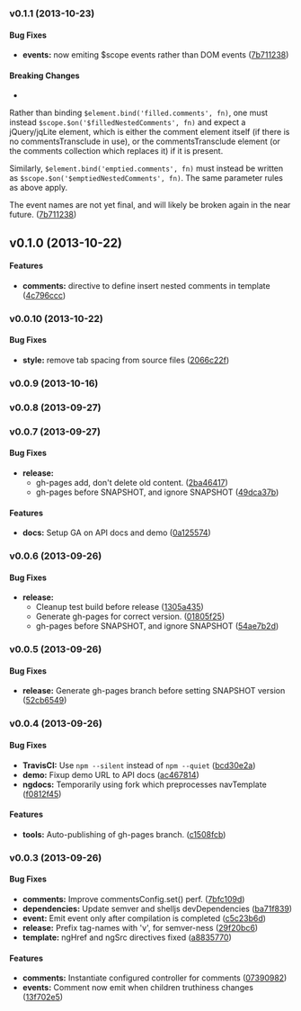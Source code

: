 <a name="v0.1.1"></a>
### v0.1.1 (2013-10-23)


#### Bug Fixes

* **events:** now emiting $scope events rather than DOM events ([7b711238](http://github.com/caitp/ui-comments/commit/7b7112382498d451de0d852a4625376e9942f2e8))


#### Breaking Changes

* 
Rather than binding `$element.bind('filled.comments', fn)`, one must instead
`$scope.$on('$filledNestedComments', fn)` and expect a jQuery/jqLite element,
which is either the comment element itself (if there is no commentsTransclude
in use), or the commentsTransclude element (or the comments collection which
replaces it) if it is present.

Similarly, `$element.bind('emptied.comments', fn)` must instead be written as
`$scope.$on('$emptiedNestedComments', fn)`. The same parameter rules as above
apply.

The event names are not yet final, and will likely be broken again in the near
future.
 ([7b711238](http://github.com/caitp/ui-comments/commit/7b7112382498d451de0d852a4625376e9942f2e8))

<a name="v0.1.0"></a>
## v0.1.0 (2013-10-22)


#### Features

* **comments:** directive to define insert nested comments in template ([4c796ccc](http://github.com/caitp/ui-comments/commit/4c796ccca6ebaf7484ab7034a40138756d183cb5))

<a name="v0.0.10"></a>
### v0.0.10 (2013-10-22)


#### Bug Fixes

* **style:** remove tab spacing from source files ([2066c22f](http://github.com/caitp/ui-comments/commit/2066c22f3baf107fabdf7c5bdb244e5c80c74799))

<a name="v0.0.9"></a>
### v0.0.9 (2013-10-16)

<a name="v0.0.8"></a>
### v0.0.8 (2013-09-27)

<a name="v0.0.7"></a>
### v0.0.7 (2013-09-27)


#### Bug Fixes

* **release:**
  * gh-pages add, don't delete old content. ([2ba46417](http://github.com/caitp/ui-comments/commit/2ba464175bea2993347b3c9bb7e514d2b6117dc5))
  * gh-pages before SNAPSHOT, and ignore SNAPSHOT ([49dca37b](http://github.com/caitp/ui-comments/commit/49dca37b7fd2d82ada4efc70ac63f034b7f1e21f))


#### Features

* **docs:** Setup GA on API docs and demo ([0a125574](http://github.com/caitp/ui-comments/commit/0a12557419cee244f33722664afd1fe2dc95882a))

<a name="v0.0.6"></a>
### v0.0.6 (2013-09-26)


#### Bug Fixes

* **release:**
  * Cleanup test build before release ([1305a435](http://github.com/caitp/ui-comments/commit/1305a435f702398cc9836e9fa5c5322663ea942e))
  * Generate gh-pages for correct version. ([01805f25](http://github.com/caitp/ui-comments/commit/01805f2516b5c0d62716b582f2cf02f6e9b8b395))
  * gh-pages before SNAPSHOT, and ignore SNAPSHOT ([54ae7b2d](http://github.com/caitp/ui-comments/commit/54ae7b2dae85be06c014b2a0040c06e1edaac820))

<a name="v0.0.5"></a>
### v0.0.5 (2013-09-26)


#### Bug Fixes

* **release:** Generate gh-pages branch before setting SNAPSHOT version ([52cb6549](http://github.com/caitp/ui-comments/commit/52cb65491d84a70104f25dcff7bfe0f74c2d34e2))

<a name="v0.0.4"></a>
### v0.0.4 (2013-09-26)


#### Bug Fixes

* **TravisCI:** Use `npm --silent` instead of `npm --quiet` ([bcd30e2a](http://github.com/caitp/ui-comments/commit/bcd30e2ac21a79ce3fe92b759cac09b9a8c75dc6))
* **demo:** Fixup demo URL to API docs ([ac467814](http://github.com/caitp/ui-comments/commit/ac467814e982354e3a93c17d9b2acba63b5e8dda))
* **ngdocs:** Temporarily using fork which preprocesses navTemplate ([f0812f45](http://github.com/caitp/ui-comments/commit/f0812f45a529513fcbda9fc7ca95e525cca1e785))


#### Features

* **tools:** Auto-publishing of gh-pages branch. ([c1508fcb](http://github.com/caitp/ui-comments/commit/c1508fcbf83d749e28be8915f56ac9a6af4640a0))

<a name="v0.0.3"></a>
### v0.0.3 (2013-09-26)


#### Bug Fixes

* **comments:** Improve commentsConfig.set() perf. ([7bfc109d](http://github.com/caitp/ui-comments/commit/7bfc109d489a965e18c77907438a2419d79952fa))
* **dependencies:** Update semver and shelljs devDependencies ([ba71f839](http://github.com/caitp/ui-comments/commit/ba71f83993997967d1a5a76cf56abd5d8a405506))
* **event:** Emit event only after compilation is completed ([c5c23b6d](http://github.com/caitp/ui-comments/commit/c5c23b6dd3d4c8765f26567eee547106a7f1653f))
* **release:** Prefix tag-names with 'v', for semver-ness ([29f20bc6](http://github.com/caitp/ui-comments/commit/29f20bc637ed78652793f6c2a0ef2e5eaae9f0cf))
* **template:** ngHref and ngSrc directives fixed ([a8835770](http://github.com/caitp/ui-comments/commit/a8835770b8da14b7a83a452647f3f4f21e4dd1c2))


#### Features

* **comments:** Instantiate configured controller for comments ([07390982](http://github.com/caitp/ui-comments/commit/07390982172e8ea1a5a956b8c3362aa45bca2d7f))
* **events:** Comment now emit when children truthiness changes ([13f702e5](http://github.com/caitp/ui-comments/commit/13f702e56273f40d5ea671ffa5a37ff952850150))

